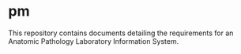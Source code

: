 # pm
This repository contains documents detailing the requirements for an Anatomic Pathology Laboratory Information System.
